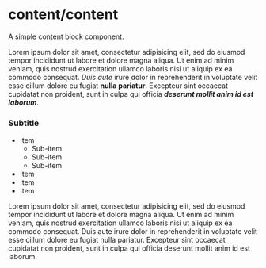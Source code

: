 # content/content

A simple content block component.

Lorem ipsum dolor sit amet, consectetur adipisicing elit, sed do eiusmod
tempor incididunt ut labore et dolore magna aliqua. Ut enim ad minim veniam,
quis nostrud exercitation ullamco laboris nisi ut aliquip ex ea commodo
consequat. *Duis aute* irure dolor in reprehenderit in voluptate velit esse
cillum dolore eu fugiat **nulla pariatur**. Excepteur sint occaecat cupidatat non
proident, sunt in culpa qui officia ***deserunt mollit anim id est laborum***.

### Subtitle
* Item
  * Sub-item
  * Sub-item
  * Sub-item
* Item
* Item
* Item

Lorem ipsum dolor sit amet, consectetur adipisicing elit, sed do eiusmod
tempor incididunt ut labore et dolore magna aliqua. Ut enim ad minim veniam,
quis nostrud exercitation ullamco laboris nisi ut aliquip ex ea commodo
consequat. Duis aute irure dolor in reprehenderit in voluptate velit esse
cillum dolore eu fugiat nulla pariatur. Excepteur sint occaecat cupidatat non
proident, sunt in culpa qui officia deserunt mollit anim id est laborum.